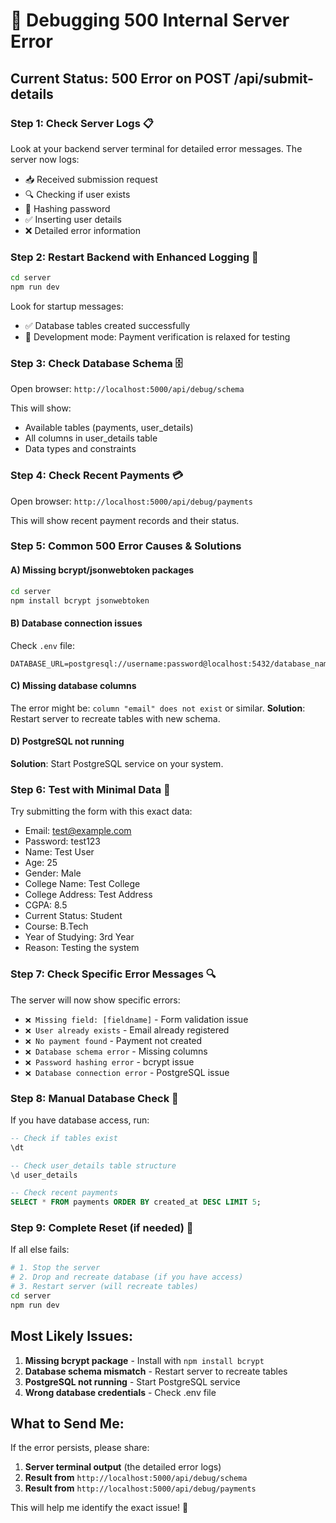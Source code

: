 # 🚨 Debugging 500 Internal Server Error

## Current Status: 500 Error on POST /api/submit-details

### Step 1: Check Server Logs 📋
Look at your backend server terminal for detailed error messages. The server now logs:
- 📥 Received submission request
- 🔍 Checking if user exists
- 🔐 Hashing password
- ✅ Inserting user details
- ❌ Detailed error information

### Step 2: Restart Backend with Enhanced Logging 🔄
```bash
cd server
npm run dev
```

Look for startup messages:
- ✅ Database tables created successfully
- 🔧 Development mode: Payment verification is relaxed for testing

### Step 3: Check Database Schema 🗄️
Open browser: `http://localhost:5000/api/debug/schema`

This will show:
- Available tables (payments, user_details)
- All columns in user_details table
- Data types and constraints

### Step 4: Check Recent Payments 💳
Open browser: `http://localhost:5000/api/debug/payments`

This will show recent payment records and their status.

### Step 5: Common 500 Error Causes & Solutions

#### A) Missing bcrypt/jsonwebtoken packages
```bash
cd server
npm install bcrypt jsonwebtoken
```

#### B) Database connection issues
Check `.env` file:
```env
DATABASE_URL=postgresql://username:password@localhost:5432/database_name
```

#### C) Missing database columns
The error might be: `column "email" does not exist` or similar.
**Solution**: Restart server to recreate tables with new schema.

#### D) PostgreSQL not running
**Solution**: Start PostgreSQL service on your system.

### Step 6: Test with Minimal Data 🧪

Try submitting the form with this exact data:
- Email: test@example.com
- Password: test123
- Name: Test User
- Age: 25
- Gender: Male
- College Name: Test College
- College Address: Test Address
- CGPA: 8.5
- Current Status: Student
- Course: B.Tech
- Year of Studying: 3rd Year
- Reason: Testing the system

### Step 7: Check Specific Error Messages 🔍

The server will now show specific errors:
- `❌ Missing field: [fieldname]` - Form validation issue
- `❌ User already exists` - Email already registered
- `❌ No payment found` - Payment not created
- `❌ Database schema error` - Missing columns
- `❌ Password hashing error` - bcrypt issue
- `❌ Database connection error` - PostgreSQL issue

### Step 8: Manual Database Check 🔧

If you have database access, run:
```sql
-- Check if tables exist
\dt

-- Check user_details table structure
\d user_details

-- Check recent payments
SELECT * FROM payments ORDER BY created_at DESC LIMIT 5;
```

### Step 9: Complete Reset (if needed) 🔄

If all else fails:
```bash
# 1. Stop the server
# 2. Drop and recreate database (if you have access)
# 3. Restart server (will recreate tables)
cd server
npm run dev
```

## Most Likely Issues:

1. **Missing bcrypt package** - Install with `npm install bcrypt`
2. **Database schema mismatch** - Restart server to recreate tables
3. **PostgreSQL not running** - Start PostgreSQL service
4. **Wrong database credentials** - Check .env file

## What to Send Me:

If the error persists, please share:
1. **Server terminal output** (the detailed error logs)
2. **Result from** `http://localhost:5000/api/debug/schema`
3. **Result from** `http://localhost:5000/api/debug/payments`

This will help me identify the exact issue! 🎯
